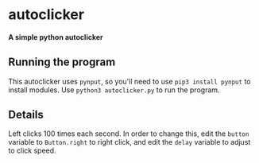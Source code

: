 # autoclicker
#### A simple python autoclicker

## Running the program
This autoclicker uses `pynput`, so you'll need to use `pip3 install pynput` to install modules.
Use `python3 autoclicker.py` to run the program.

## Details
Left clicks 100 times each second.
In order to change this, edit the `button` variable to `Button.right` to right click, and edit the `delay` variable to adjust to click speed.
